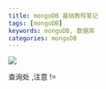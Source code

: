 ```yaml
---
title: mongoDB 基础教程笔记
tags: [mongoDB]
keywords: mongoDB, 数据库
categories: mongoDB
---
```

![](http://upload-images.jianshu.io/upload_images/1969397-c05a921a1107f26a.png?imageMogr2/auto-orient/strip%7CimageView2/2/w/1240)
<!-- more -->



查询处 ,注意 !=
